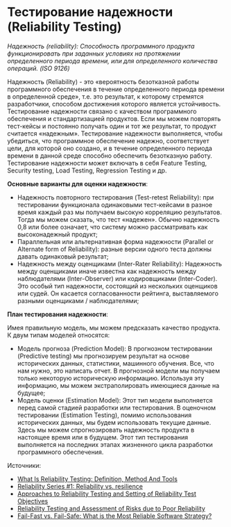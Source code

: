 # Тестирование надежности (Reliability Testing)

_Надежность (reliability): Способность программного продукта функционировать при заданных условиях на протяжении определенного периода времени, или для определенного количества операций. (ISO 9126)_

Надежность (Reliability) - это «вероятность безотказной работы программного обеспечения в течение определенного периода времени в определенной среде», т.е. это результат, к которому стремятся разработчики, способом достижения которого является устойчивость. Тестирование надежности связано с качеством программного обеспечения и стандартизацией продуктов. Если мы можем повторять тест-кейсы и постоянно получать один и тот же результат, то продукт считается «надежным». Тестирование надежности выполняется, чтобы убедиться, что программное обеспечение надежно, соответствует цели, для которой оно создано, и в течение определенного периода времени в данной среде способно обеспечить безотказную работу. Тестирование надежности может включать в себя Feature Testing, Security testing, Load Testing, Regression Testing и др.

**Основные варианты для оценки надежности**:

* Надежность повторного тестирования (Test-retest Reliability): при тестировании функционала одинаковыми тест-кейсами в разное время каждый раз мы получаем высокую корреляцию результатов. Тогда мы можем сказать, что тест «надежен». Обычно надежность 0,8 или более означает, что систему можно рассматривать как высоконадежный продукт;
* Параллельная или альтернативная форма надежности (Parallel or Alternate form of Reliability): разные версии одного теста должны давать одинаковый результат;
* Надежность между оценщиками (Inter-Rater Reliability): Надежность между оценщиками иначе известна как надежность между наблюдателями (Inter-Observer) или кодировщиками (Inter-Coder). Это особый тип надежности, состоящий из нескольких оценщиков или судей. Он касается согласованности рейтинга, выставляемого разными оценщиками / наблюдателями;

**План тестирования надежности**:

Имея правильную модель, мы можем предсказать качество продукта. К двум типам моделей относятся:

* Модель прогноза (Prediction Model): В прогнозном тестировании (Predictive testing) мы прогнозируем результат на основе исторических данных, статистики, машинного обучения. Все, что нам нужно, это написать отчет. В прогнозной модели мы получаем только некоторую историческую информацию. Используя эту информацию, мы можем экстраполировать имеющиеся данные на будущее;
* Модель оценки (Estimation Model): Этот тип модели выполняется перед самой стадией разработки или тестирования. В оценочном тестировании (Estimation Testing), помимо использования исторических данных, мы будем использовать текущие данные. Здесь мы можем спрогнозировать надежность продукта в настоящее время или в будущем. Этот тип тестирования выполняется на последних этапах жизненного цикла разработки программного обеспечения.

Источники:

* [What Is Reliability Testing: Definition, Method And Tools](https://www.softwaretestinghelp.com/reliability-testing/)
* [Reliability Series #1: Reliability vs. resilience](https://www.microsoft.com/security/blog/2014/03/24/reliability-series-1-reliability-vs-resilience/)
* [Approaches to Reliability Testing and Setting of Reliability Test Objectives](https://www.softwaretestinggenius.com/approaches-to-reliability-testing-and-setting-of-reliability-test-objectives/)
* [Reliability Testing and Assessment of Risks due to Poor Reliability](https://www.softwaretestinggenius.com/reliability-testing-and-assessment-of-risks-due-to-poor-reliability/)
* [Fail-Fast vs. Fail-Safe: What is the Most Reliable Software Strategy?](https://hackernoon.com/fail-fast-vs-fail-safe-what-is-the-most-reliable-software-strategy)

